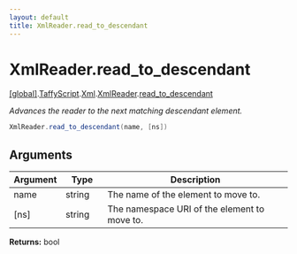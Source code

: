 ```yaml
---
layout: default
title: XmlReader.read_to_descendant
---
```


# XmlReader.read_to_descendant

[\[global\]]({{site.baseurl}}/docs/).[TaffyScript]({{site.baseurl}}/docs/TaffyScript/).[Xml]({{site.baseurl}}/docs/TaffyScript/Xml/).[XmlReader]({{site.baseurl}}/docs/TaffyScript/Xml/XmlReader/).[read_to_descendant]({{site.baseurl}}/docs/TaffyScript/Xml/XmlReader/read_to_descendant/)

_Advances the reader to the next matching descendant element._

```cs
XmlReader.read_to_descendant(name, [ns])
```

## Arguments

<table>
  <col width="15%">
  <col width="15%">
  <thead>
    <tr>
      <th>Argument</th>
      <th>Type</th>
      <th>Description</th>
    </tr>
  </thead>
  <tbody>
    <tr>
      <td>name</td>
      <td>string</td>
      <td>The name of the element to move to.</td>
    </tr>
    <tr>
      <td>[ns]</td>
      <td>string</td>
      <td>The namespace URI of the element to move to.</td>
    </tr>
  </tbody>
</table>

**Returns:** bool
